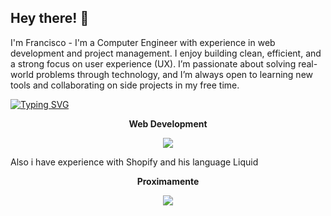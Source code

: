 ## Hey there! 👋
I'm Francisco - I'm a Computer Engineer with experience in web development and project management.
I enjoy building clean, efficient, and a strong focus on user experience (UX). I’m passionate about solving real-world problems through technology, and I’m always open to learning new tools and collaborating on side projects in my free time.

<a href="https://git.io/typing-svg"><img src="https://readme-typing-svg.herokuapp.com?font=Winky+Sans&weight=300&pause=1000&color=A42020&width=435&lines=%22Code%2C+learn%2C+improve+-+repeat.%22" alt="Typing SVG" /></a>

<p align="center">
  <strong>Web Development</strong>
</p>


<p align="center">
  <a href="https://skillicons.dev">
    <img src="https://skillicons.dev/icons?i=vscode,html,css,c,js" />
  </a>
</p>


Also i have experience with Shopify and his language Liquid


<p align="center">
  <strong>Proximamente</strong>
</p>

<p align="center">
  <a href="https://skillicons.dev">
    <img src="https://skillicons.dev/icons?i=aws" />
  </a>
</p>



<!--
**abomizationdev/abomizationdev** is a ✨ _special_ ✨ repository because its `README.md` (this file) appears on your GitHub profile.

Here are some ideas to get you started:

- 🔭 I’m currently working on ...
- 🌱 I’m currently learning ...
- 👯 I’m looking to collaborate on ...
- 🤔 I’m looking for help with ...
- 💬 Ask me about ...
- 📫 How to reach me: ...
- 😄 Pronouns: ...
- ⚡ Fun fact: ...
-->
